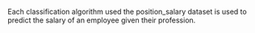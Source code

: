 Each classification algorithm used the position_salary dataset is used to predict the salary of an employee given their profession.
